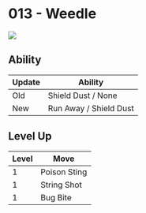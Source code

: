 # 013 - Weedle
![][013]

## Ability

Update | Ability
---    | ---
Old    | Shield Dust / None
New    | Run Away / Shield Dust

## Level Up

Level | Move
---   | ---
  1   | Poison Sting
  1   | String Shot
  1   | Bug Bite

[013]: ../img/pokemon/013.png
